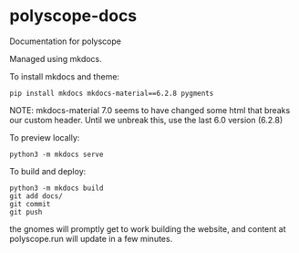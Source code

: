 # polyscope-docs
Documentation for polyscope


Managed using mkdocs.

To install mkdocs and theme:
```
pip install mkdocs mkdocs-material==6.2.8 pygments
```

NOTE: mkdocs-material 7.0 seems to have changed some html that breaks our custom header. Until we unbreak this, use the last 6.0 version (6.2.8)

To preview locally:
```
python3 -m mkdocs serve
```

To build and deploy:
```
python3 -m mkdocs build
git add docs/
git commit
git push
```
the gnomes will promptly get to work building the website, and content at polyscope.run will update in a few minutes.
